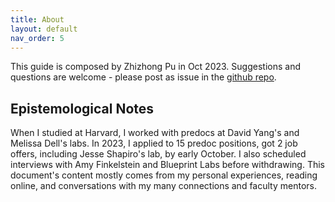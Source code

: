 ```yaml
---
title: About
layout: default
nav_order: 5
---
```


This guide is composed by Zhizhong Pu in Oct 2023. Suggestions and questions are welcome - please post as issue in the [github repo](https://github.com/zhizhongpu/predocguide/issues).

## Epistemological Notes
When I studied at Harvard, I worked with predocs at David Yang's and Melissa Dell's labs. In 2023, I applied to 15 predoc positions, got 2 job offers, including Jesse Shapiro's lab, by early October. I also scheduled interviews with Amy Finkelstein and Blueprint Labs before withdrawing. This document's content mostly comes from my personal experiences, reading online, and conversations with my many connections and faculty mentors.

[Just the Docs]: https://just-the-docs.github.io/just-the-docs/
[GitHub Pages]: https://docs.github.com/en/pages
[README]: https://github.com/just-the-docs/just-the-docs-template/blob/main/README.md
[Jekyll]: https://jekyllrb.com
[GitHub Pages / Actions workflow]: https://github.blog/changelog/2022-07-27-github-pages-custom-github-actions-workflows-beta/
[use this template]: https://github.com/just-the-docs/just-the-docs-template/generate
